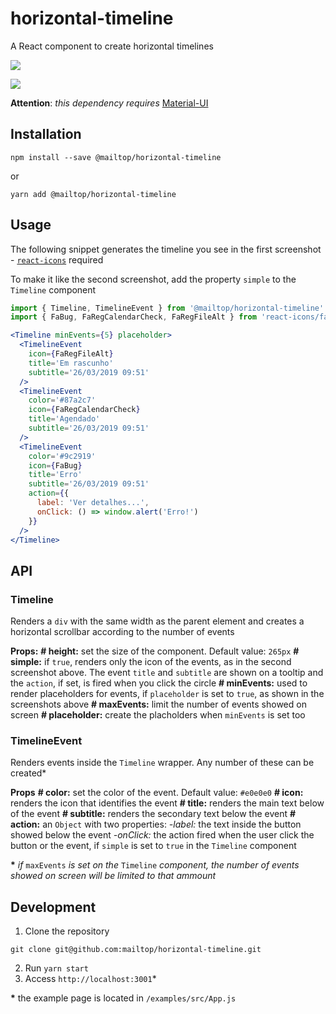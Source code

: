 # horizontal-timeline
A React component to create horizontal timelines

![](https://i.imgur.com/XawnTGY.jpg)

![](https://i.imgur.com/2a5VbpG.jpg)

**Attention**: *this dependency requires* [Material-UI](https://material-ui.com/)

## Installation

```
npm install --save @mailtop/horizontal-timeline
```
or
```
yarn add @mailtop/horizontal-timeline
```

## Usage
The following snippet generates the timeline you see in the first screenshot - [`react-icons`](https://react-icons.netlify.com/#/) required

To make it like the second screenshot, add the property `simple` to the `Timeline` component

```jsx
import { Timeline, TimelineEvent } from '@mailtop/horizontal-timeline'
import { FaBug, FaRegCalendarCheck, FaRegFileAlt } from 'react-icons/fa'

<Timeline minEvents={5} placeholder>
  <TimelineEvent
    icon={FaRegFileAlt}
    title='Em rascunho'
    subtitle='26/03/2019 09:51'
  />
  <TimelineEvent
    color='#87a2c7'
    icon={FaRegCalendarCheck}
    title='Agendado'
    subtitle='26/03/2019 09:51'
  />
  <TimelineEvent
    color='#9c2919'
    icon={FaBug}
    title='Erro'
    subtitle='26/03/2019 09:51'
    action={{
      label: 'Ver detalhes...',
      onClick: () => window.alert('Erro!')
    }}
  />
</Timeline>
```

## API
### Timeline
Renders a `div` with the same width as the parent element and creates a horizontal scrollbar according to the number of events

**Props:**
**# height:** set the size of the component. Default value: `265px`
**# simple:** if `true`, renders only the icon of the events, as in the second screenshot above. The event `title` and `subtitle` are shown on a tooltip and the `action`, if set, is fired when you click the circle
**# minEvents:** used to render placeholders for events, if `placeholder` is set to `true`, as shown in the screenshots above
**# maxEvents:** limit the number of events showed on screen
**# placeholder:** create the placholders when `minEvents` is set too

### TimelineEvent
Renders events inside the `Timeline` wrapper. Any number of these can be created*

**Props**
**# color:** set the color of the event. Default value: `#e0e0e0`
**# icon:** renders the icon that identifies the event
**# title:** renders the main text below of the event
**# subtitle:** renders the secondary text below the event
**# action:** an `Object` with two properties:
*-label:* the text inside the button showed below the event
*-onClick:* the action fired when the user click the button or the event, if `simple` is set to `true` in the `Timeline` component

**\*** *if* `maxEvents` *is set on the* `Timeline` *component, the number of events showed on screen will be limited to that ammount*


## Development
1. Clone the repository
```
git clone git@github.com:mailtop/horizontal-timeline.git
```
2. Run `yarn start`
3. Access `http://localhost:3001`*

**\*** the example page is located in `/examples/src/App.js`
